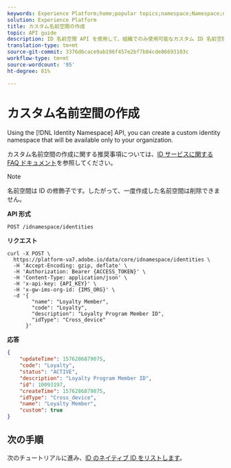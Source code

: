 ```yaml
---
keywords: Experience Platform;home;popular topics;namespace;Namespace;namespaces;Namespaces;identity namespace;Identity namespace;identity;Identity
solution: Experience Platform
title: カスタム名前空間の作成
topic: API guide
description: ID 名前空間 API を使用して、組織でのみ使用可能なカスタム ID 名前空間を作成できます。
translation-type: tm+mt
source-git-commit: 3376d6cace9ab196f457e2bf7b84cde06693103c
workflow-type: tm+mt
source-wordcount: '95'
ht-degree: 81%

---
```



# カスタム名前空間の作成

Using the [!DNL Identity Namespace] API, you can create a custom identity namespace that will be available only to your organization.

カスタム名前空間の作成に関する推奨事項については、[ID サービスに関する FAQ ドキュメント](../troubleshooting-guide.md)を参照してください。

>[!NOTE]
>
> 名前空間は ID の修飾子です。したがって、一度作成した名前空間は削除できません。

**API 形式**

```http
POST /idnamespace/identities
```

**リクエスト**

```shell
curl -X POST \
  https://platform-va7.adobe.io/data/core/idnamespace/identities \
  -H 'Accept-Encoding: gzip, deflate' \
  -H 'Authorization: Bearer {ACCESS_TOKEN}' \
  -H 'Content-Type: application/json' \
  -H 'x-api-key: {API_KEY}' \
  -H 'x-gw-ims-org-id: {IMS_ORG}' \
  -d '{
        "name": "Loyalty Member",
        "code": "Loyalty",
        "description": "Loyalty Program Member ID",
        "idType": "Cross_device"
      }'
```

**応答**

```json
{
    "updateTime": 1576286879075,
    "code": "Loyalty",
    "status": "ACTIVE",
    "description": "Loyalty Program Member ID",
    "id": 10093197,
    "createTime": 1576286879075,
    "idType": "Cross_device",
    "name": "Loyalty Member",
    "custom": true
}
```

## 次の手順

次のチュートリアルに進み、[ID のネイティブ ID をリストします](./list-native-id.md)。